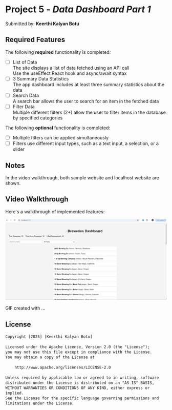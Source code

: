 # Project 5 - *Data Dashboard Part 1*

Submitted by: **Keerthi Kalyan Botu**


## Required Features

The following **required** functionality is completed:

* [ ] List of Data
<br /> The site displays a list of data fetched using an API call
<br /> Use the useEffect React hook and async/await syntax
* [ ] 3 Summary Data Statistics
<br />The app dashboard includes at least three summary statistics about the data
* [ ] Search Data
<br /> A search bar allows the user to search for an item in the fetched data
* [ ] Filter Data
<br /> Multiple different filters (2+) allow the user to filter items in the database by specified categories

The following **optional** functionality is completed:

* [ ] Multiple filters can be applied simultaneously
* [ ] Filters use different input types, such as a text input, a selection, or a slider

## Notes

In the video walkthrough, both sample website and localhost website are shown.

## Video Walkthrough

Here's a walkthrough of implemented features:

<img src='./GIF.gif' title='Video Walkthrough' width='' alt='Video Walkthrough' />

<!-- Replace this with whatever GIF tool you used! -->
GIF created with ...  
<!-- Recommended tools:
[Kap](https://getkap.co/) for macOS
[ScreenToGif](https://www.screentogif.com/) for Windows
[peek](https://github.com/phw/peek) for Linux. -->


## License

    Copyright [2025] [Keerthi Kalyan Botu]

    Licensed under the Apache License, Version 2.0 (the "License");
    you may not use this file except in compliance with the License.
    You may obtain a copy of the License at

        http://www.apache.org/licenses/LICENSE-2.0

    Unless required by applicable law or agreed to in writing, software
    distributed under the License is distributed on an "AS IS" BASIS,
    WITHOUT WARRANTIES OR CONDITIONS OF ANY KIND, either express or implied.
    See the License for the specific language governing permissions and
    limitations under the License.